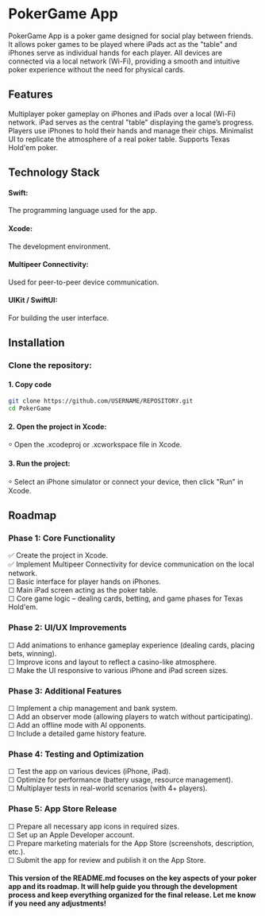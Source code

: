 # PokerGame App
PokerGame App is a poker game designed for social play between friends. It allows poker games to be played where iPads act as the "table" and iPhones serve as individual hands for each player. All devices are connected via a local network (Wi-Fi), providing a smooth and intuitive poker experience without the need for physical cards.

## Features
Multiplayer poker gameplay on iPhones and iPads over a local (Wi-Fi) network.
iPad serves as the central "table" displaying the game’s progress.
Players use iPhones to hold their hands and manage their chips.
Minimalist UI to replicate the atmosphere of a real poker table.
Supports Texas Hold'em poker.

## Technology Stack
#### Swift:
The programming language used for the app.
#### Xcode:
The development environment.
#### Multipeer Connectivity:
Used for peer-to-peer device communication.
#### UIKit / SwiftUI:
For building the user interface.
## Installation
### Clone the repository:
#### 1. Copy code
```bash
git clone https://github.com/USERNAME/REPOSITORY.git
cd PokerGame
```
#### 2. Open the project in Xcode:

⸰ Open the .xcodeproj or .xcworkspace file in Xcode.
#### 3. Run the project:

⸰ Select an iPhone simulator or connect your device, then click "Run" in Xcode.
## Roadmap
### Phase 1: Core Functionality
✅ Create the project in Xcode.\
✅ Implement Multipeer Connectivity for device communication on the local network.\
☐ Basic interface for player hands on iPhones.\
☐ Main iPad screen acting as the poker table.\
☐ Core game logic – dealing cards, betting, and game phases for Texas Hold'em.
### Phase 2: UI/UX Improvements
☐ Add animations to enhance gameplay experience (dealing cards, placing bets, winning).\
☐ Improve icons and layout to reflect a casino-like atmosphere.\
☐ Make the UI responsive to various iPhone and iPad screen sizes.
### Phase 3: Additional Features
☐ Implement a chip management and bank system.\
☐ Add an observer mode (allowing players to watch without participating).\
☐ Add an offline mode with AI opponents.\
☐ Include a detailed game history feature.
### Phase 4: Testing and Optimization
☐ Test the app on various devices (iPhone, iPad).\
☐ Optimize for performance (battery usage, resource management).\
☐ Multiplayer tests in real-world scenarios (with 4+ players).
### Phase 5: App Store Release
☐ Prepare all necessary app icons in required sizes.\
☐ Set up an Apple Developer account.\
☐ Prepare marketing materials for the App Store (screenshots, description, etc.).\
☐ Submit the app for review and publish it on the App Store.

#### This version of the README.md focuses on the key aspects of your poker app and its roadmap. It will help guide you through the development process and keep everything organized for the final release. Let me know if you need any adjustments!
